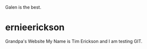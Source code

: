 Galen is the best.

ernieerickson
=============

Grandpa's Website
My Name is Tim Erickson and I am testing GIT.
